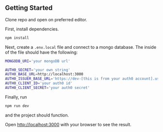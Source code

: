 ## Getting Started

Clone repo and open on preferred editor.

First, install dependencies.

```bash
npm install
```

Next, create a `.env.local` file and connect to a mongo database.
The inside of the file should have the following:

```bash
MONGODB_URI='your mongoDB url'

AUTH0_SECRET='your own string'
AUTH0_BASE_URL=http://localhost:3000
AUTH0_ISSUER_BASE_URL='https://dev-[this is from your auth0 account].us.auth0.com'
AUTH0_CLIENT_ID='your auth0 id'
AUTH0_CLIENT_SECRET='your auth0 secret'
```

Finally, run

```bash
npm run dev
```

and the project should function.

Open [http://localhost:3000](http://localhost:3000) with your browser to see the result.
